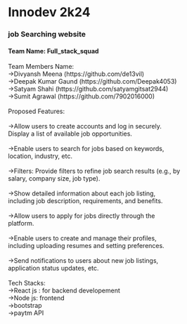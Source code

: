 # Innodev 2k24
<h3>job Searching website</h3>
<h4>Team Name: Full_stack_squad</h4>

<p>Team Members Name:<br>
->Divyansh Meena (https://github.com/de13vil)<br>
->Deepak Kumar Gaund (https://github.com/Deepak4053)<br>
->Satyam Shahi (https://github.com/satyamgitsat2944)<br>
->Sumit Agrawal (https://github.com/7902016000)<br>
<br>
Proposed Features:<br>
  <br>
->Allow users to create accounts and log in securely.<br>
  Display a list of available job opportunities.<br>
  <br>
->Enable users to search for jobs based on keywords,<br>
  location, industry, etc.<br>
  <br>
->Filters: Provide filters to refine job search results (e.g., by<br>
  salary, company size, job type).<br>
  <br>
->Show detailed information about each job listing,<br>
  including job description, requirements, and benefits.<br>
  <br>
->Allow users to apply for jobs directly through the<br>
  platform.<br>
  <br>
->Enable users to create and manage their profiles,<br>
  including uploading resumes and setting preferences.<br>
  <br>
->Send notifications to users about new job listings,<br>
  application status updates, etc.<br>
  <br>
Tech Stacks:<br>
->React js : for backend developement<br>
->Node js: frontend<br>
->bootstrap<br>
->paytm API</p>
